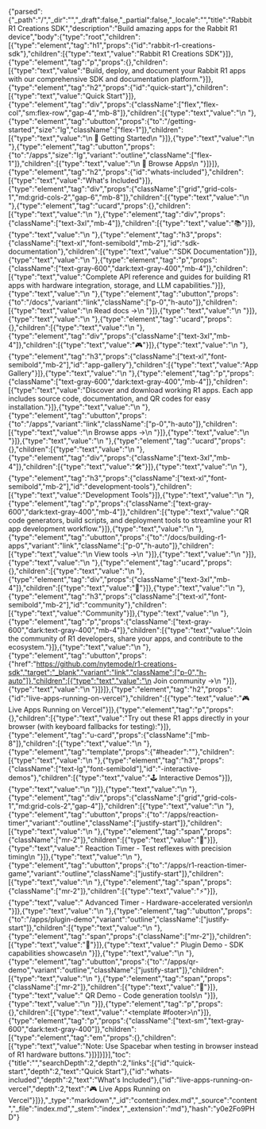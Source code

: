 {"parsed":{"_path":"/","_dir":"","_draft":false,"_partial":false,"_locale":"","title":"Rabbit R1 Creations SDK","description":"Build amazing apps for the Rabbit R1 device","body":{"type":"root","children":[{"type":"element","tag":"h1","props":{"id":"rabbit-r1-creations-sdk"},"children":[{"type":"text","value":"Rabbit R1 Creations SDK"}]},{"type":"element","tag":"p","props":{},"children":[{"type":"text","value":"Build, deploy, and document your Rabbit R1 apps with our comprehensive SDK and documentation platform."}]},{"type":"element","tag":"h2","props":{"id":"quick-start"},"children":[{"type":"text","value":"Quick Start"}]},{"type":"element","tag":"div","props":{"className":["flex","flex-col","sm:flex-row","gap-4","mb-8"]},"children":[{"type":"text","value":"\n  "},{"type":"element","tag":"ubutton","props":{"to":"/getting-started","size":"lg","className":["flex-1"]},"children":[{"type":"text","value":"\n    🚀 Getting Started\n  "}]},{"type":"text","value":"\n  "},{"type":"element","tag":"ubutton","props":{"to":"/apps","size":"lg","variant":"outline","className":["flex-1"]},"children":[{"type":"text","value":"\n    📱 Browse Apps\n  "}]}]},{"type":"element","tag":"h2","props":{"id":"whats-included"},"children":[{"type":"text","value":"What's Included"}]},{"type":"element","tag":"div","props":{"className":["grid","grid-cols-1","md:grid-cols-2","gap-6","mb-8"]},"children":[{"type":"text","value":"\n  "},{"type":"element","tag":"ucard","props":{},"children":[{"type":"text","value":"\n    "},{"type":"element","tag":"div","props":{"className":["text-3xl","mb-4"]},"children":[{"type":"text","value":"📚"}]},{"type":"text","value":"\n    "},{"type":"element","tag":"h3","props":{"className":["text-xl","font-semibold","mb-2"],"id":"sdk-documentation"},"children":[{"type":"text","value":"SDK Documentation"}]},{"type":"text","value":"\n    "},{"type":"element","tag":"p","props":{"className":["text-gray-600","dark:text-gray-400","mb-4"]},"children":[{"type":"text","value":"Complete API reference and guides for building R1 apps with hardware integration, storage, and LLM capabilities."}]},{"type":"text","value":"\n    "},{"type":"element","tag":"ubutton","props":{"to":"/docs","variant":"link","className":["p-0","h-auto"]},"children":[{"type":"text","value":"\n      Read docs →\n    "}]},{"type":"text","value":"\n  "}]},{"type":"text","value":"\n  "},{"type":"element","tag":"ucard","props":{},"children":[{"type":"text","value":"\n    "},{"type":"element","tag":"div","props":{"className":["text-3xl","mb-4"]},"children":[{"type":"text","value":"🎮"}]},{"type":"text","value":"\n    "},{"type":"element","tag":"h3","props":{"className":["text-xl","font-semibold","mb-2"],"id":"app-gallery"},"children":[{"type":"text","value":"App Gallery"}]},{"type":"text","value":"\n    "},{"type":"element","tag":"p","props":{"className":["text-gray-600","dark:text-gray-400","mb-4"]},"children":[{"type":"text","value":"Discover and download working R1 apps. Each app includes source code, documentation, and QR codes for easy installation."}]},{"type":"text","value":"\n    "},{"type":"element","tag":"ubutton","props":{"to":"/apps","variant":"link","className":["p-0","h-auto"]},"children":[{"type":"text","value":"\n      Browse apps →\n    "}]},{"type":"text","value":"\n  "}]},{"type":"text","value":"\n  "},{"type":"element","tag":"ucard","props":{},"children":[{"type":"text","value":"\n    "},{"type":"element","tag":"div","props":{"className":["text-3xl","mb-4"]},"children":[{"type":"text","value":"🛠️"}]},{"type":"text","value":"\n    "},{"type":"element","tag":"h3","props":{"className":["text-xl","font-semibold","mb-2"],"id":"development-tools"},"children":[{"type":"text","value":"Development Tools"}]},{"type":"text","value":"\n    "},{"type":"element","tag":"p","props":{"className":["text-gray-600","dark:text-gray-400","mb-4"]},"children":[{"type":"text","value":"QR code generators, build scripts, and deployment tools to streamline your R1 app development workflow."}]},{"type":"text","value":"\n    "},{"type":"element","tag":"ubutton","props":{"to":"/docs/building-r1-apps","variant":"link","className":["p-0","h-auto"]},"children":[{"type":"text","value":"\n      View tools →\n    "}]},{"type":"text","value":"\n  "}]},{"type":"text","value":"\n  "},{"type":"element","tag":"ucard","props":{},"children":[{"type":"text","value":"\n    "},{"type":"element","tag":"div","props":{"className":["text-3xl","mb-4"]},"children":[{"type":"text","value":"🤝"}]},{"type":"text","value":"\n    "},{"type":"element","tag":"h3","props":{"className":["text-xl","font-semibold","mb-2"],"id":"community"},"children":[{"type":"text","value":"Community"}]},{"type":"text","value":"\n    "},{"type":"element","tag":"p","props":{"className":["text-gray-600","dark:text-gray-400","mb-4"]},"children":[{"type":"text","value":"Join the community of R1 developers, share your apps, and contribute to the ecosystem."}]},{"type":"text","value":"\n    "},{"type":"element","tag":"ubutton","props":{"href":"https://github.com/nytemode/r1-creations-sdk","target":"_blank","variant":"link","className":["p-0","h-auto"]},"children":[{"type":"text","value":"\n      Join community →\n    "}]},{"type":"text","value":"\n  "}]}]},{"type":"element","tag":"h2","props":{"id":"live-apps-running-on-vercel"},"children":[{"type":"text","value":"🎮 Live Apps Running on Vercel"}]},{"type":"element","tag":"p","props":{},"children":[{"type":"text","value":"Try out these R1 apps directly in your browser (with keyboard fallbacks for testing):"}]},{"type":"element","tag":"u-card","props":{"className":["mb-8"]},"children":[{"type":"text","value":"\n  "},{"type":"element","tag":"template","props":{"#header":""},"children":[{"type":"text","value":"\n    "},{"type":"element","tag":"h3","props":{"className":["text-lg","font-semibold"],"id":"️-interactive-demos"},"children":[{"type":"text","value":"🕹️ Interactive Demos"}]},{"type":"text","value":"\n  "}]},{"type":"text","value":"\n  "},{"type":"element","tag":"div","props":{"className":["grid","grid-cols-1","md:grid-cols-2","gap-4"]},"children":[{"type":"text","value":"\n    "},{"type":"element","tag":"ubutton","props":{"to":"/apps/reaction-timer","variant":"outline","className":["justify-start"]},"children":[{"type":"text","value":"\n      "},{"type":"element","tag":"span","props":{"className":["mr-2"]},"children":[{"type":"text","value":"🎯"}]},{"type":"text","value":" Reaction Timer - Test reflexes with precision timing\n    "}]},{"type":"text","value":"\n    "},{"type":"element","tag":"ubutton","props":{"to":"/apps/r1-reaction-timer-game","variant":"outline","className":["justify-start"]},"children":[{"type":"text","value":"\n      "},{"type":"element","tag":"span","props":{"className":["mr-2"]},"children":[{"type":"text","value":"⚡"}]},{"type":"text","value":" Advanced Timer - Hardware-accelerated version\n    "}]},{"type":"text","value":"\n    "},{"type":"element","tag":"ubutton","props":{"to":"/apps/plugin-demo","variant":"outline","className":["justify-start"]},"children":[{"type":"text","value":"\n      "},{"type":"element","tag":"span","props":{"className":["mr-2"]},"children":[{"type":"text","value":"🔧"}]},{"type":"text","value":" Plugin Demo - SDK capabilities showcase\n    "}]},{"type":"text","value":"\n    "},{"type":"element","tag":"ubutton","props":{"to":"/apps/qr-demo","variant":"outline","className":["justify-start"]},"children":[{"type":"text","value":"\n      "},{"type":"element","tag":"span","props":{"className":["mr-2"]},"children":[{"type":"text","value":"📱"}]},{"type":"text","value":" QR Demo - Code generation tools\n    "}]},{"type":"text","value":"\n  "}]},{"type":"element","tag":"p","props":{},"children":[{"type":"text","value":"<template #footer>\n"}]},{"type":"element","tag":"p","props":{"className":["text-sm","text-gray-600","dark:text-gray-400"]},"children":[{"type":"element","tag":"em","props":{},"children":[{"type":"text","value":"Note: Use Spacebar when testing in browser instead of R1 hardware buttons."}]}]}]}],"toc":{"title":"","searchDepth":2,"depth":2,"links":[{"id":"quick-start","depth":2,"text":"Quick Start"},{"id":"whats-included","depth":2,"text":"What's Included"},{"id":"live-apps-running-on-vercel","depth":2,"text":"🎮 Live Apps Running on Vercel"}]}},"_type":"markdown","_id":"content:index.md","_source":"content","_file":"index.md","_stem":"index","_extension":"md"},"hash":"y0e2Fo9PHD"}